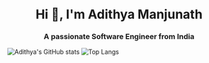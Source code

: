 <h1 align="center">Hi 👋, I'm Adithya Manjunath</h1>
<h3 align="center">A passionate Software Engineer from India</h3>

![Adithya's GitHub stats](https://github-readme-stats.vercel.app/api?username=Cr4zySh4rk&show_icons=true&theme=radical)
![Top Langs](https://github-readme-stats.vercel.app/api/top-langs/?username=Cr4zySh4rk&layout=compact&theme=radical)

